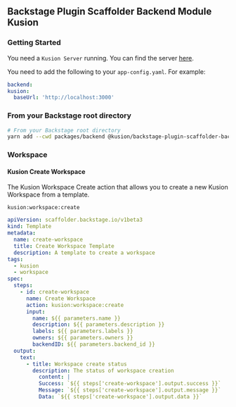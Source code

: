 ## Backstage Plugin Scaffolder Backend Module Kusion

### Getting Started

You need a `Kusion Server` running. You can find the server [here](https://github.com/KusionStack/kusion).

You need to add the following to your `app-config.yaml`. For example:

```yaml
backend:
kusion:
  baseUrl: 'http://localhost:3000'
```

### From your Backstage root directory

```bash
# From your Backstage root directory
yarn add --cwd packages/backend @kusion/backstage-plugin-scaffolder-backend-module-kusion
```

### Workspace

#### Kusion Create Workspace

The Kusion Workspace Create action that allows you to create a new Kusion Workspace from a template.

`kusion:workspace:create`

```yaml
apiVersion: scaffolder.backstage.io/v1beta3
kind: Template
metadata:
  name: create-workspace
  title: Create Workspace Template
  description: A template to create a workspace
tags:
  - kusion
  - workspace
spec:
  steps:
    - id: create-workspace
      name: Create Workspace
      action: kusion:workspace:create
      input:
        name: ${{ parameters.name }}
        description: ${{ parameters.description }}
        labels: ${{ parameters.labels }}
        owners: ${{ parameters.owners }}
        backendID: ${{ parameters.backend_id }}
  output:
    text:
      - title: Workspace create status
        description: The status of workspace creation
          content: |
          Success: `${{ steps['create-workspace'].output.success }}`
          Message: `${{ steps['create-workspace'].output.message }}`
          Data: `${{ steps['create-workspace'].output.data }}`
```
